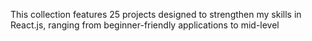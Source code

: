 This collection features 25 projects designed to strengthen my skills in React.js, ranging from beginner-friendly applications to mid-level 
